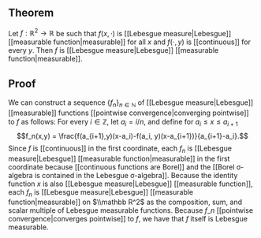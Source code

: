 ## Theorem
Let $f:\mathbb R^2 \to \mathbb R$ be such that $f(x,\cdot)$ is [[Lebesgue measure|Lebesgue]] [[measurable function|measurable]] for all $x$ and $f(\cdot, y)$ is [[continuous]] for every $y$. Then $f$ is [[Lebesgue measure|Lebesgue]] [[measurable function|measurable]].
## Proof
We can construct a sequence $\{f_n\}_{n\in\mathbb N}$ of [[Lebesgue measure|Lebesgue]] [[measurable]] functions [[pointwise convergence|converging pointwise]] to $f$ as follows: For every $i \in \mathbb Z$, let $a_i = i/n$, and define for $a_i \leq x \leq a_{i+1}$ $$f_n(x,y) = \frac{f(a_{i+1},y)(x-a_i)-f(a_i, y)(x-a_{i+1})}{a_{i+1}-a_i}.$$ Since $f$ is [[continuous]] in the first coordinate, each $f_n$ is [[Lebesgue measure|Lebesgue]] [[measurable function|measurable]] in the first coordinate because [[continuous functions are Borel]] and the [[Borel σ-algebra is contained in the Lebesgue σ-algebra]]. Because the identity function $x$ is also [[Lebesgue measure|Lebesgue]] [[measurable function]], each $f_n$ is [[Lebesgue measure|Lebesgue]] [[measurable function|measurable]] on $\\mathbb R^2$ as the composition, sum, and scalar multiple of Lebesgue measurable functions. Because $f\_n$ [[pointwise convergence|converges pointwise]] to $f$, we have that $f$ itself is Lebesgue measurable.